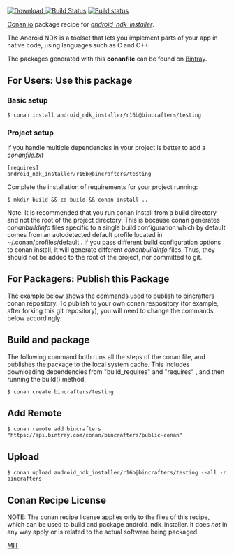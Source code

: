 [![Download](https://api.bintray.com/packages/bincrafters/public-conan/android_ndk_installer%3Abincrafters/images/download.svg) ](https://bintray.com/bincrafters/public-conan/android_ndk_installer%3Abincrafters/_latestVersion)
[![Build Status](https://travis-ci.com/bincrafters/conan-android_ndk_installer.svg?branch=testing%2Fr16b)](https://travis-ci.com/bincrafters/conan-android_ndk_installer)
[![Build status](https://ci.appveyor.com/api/projects/status/github/bincrafters/conan-android_ndk_installer?branch=stable%2Fr16b&svg=true)](https://ci.appveyor.com/project/bincrafters/conan-android-ndk-installer)

[Conan.io](https://conan.io) package recipe for [*android_ndk_installer*](https://developer.android.com/ndk/).

The Android NDK is a toolset that lets you implement parts of your app in native code, using languages such as C and C++

The packages generated with this **conanfile** can be found on [Bintray](https://bintray.com/bincrafters/public-conan/android_ndk_installer%3Abincrafters).

## For Users: Use this package

### Basic setup

    $ conan install android_ndk_installer/r16b@bincrafters/testing

### Project setup

If you handle multiple dependencies in your project is better to add a *conanfile.txt*

    [requires]
    android_ndk_installer/r16b@bincrafters/testing


Complete the installation of requirements for your project running:

    $ mkdir build && cd build && conan install ..

Note: It is recommended that you run conan install from a build directory and not the root of the project directory.  This is because conan generates *conanbuildinfo* files specific to a single build configuration which by default comes from an autodetected default profile located in ~/.conan/profiles/default .  If you pass different build configuration options to conan install, it will generate different *conanbuildinfo* files.  Thus, they should not be added to the root of the project, nor committed to git.

## For Packagers: Publish this Package

The example below shows the commands used to publish to bincrafters conan repository. To publish to your own conan respository (for example, after forking this git repository), you will need to change the commands below accordingly.

## Build and package

The following command both runs all the steps of the conan file, and publishes the package to the local system cache.  This includes downloading dependencies from "build_requires" and "requires" , and then running the build() method.

    $ conan create bincrafters/testing



## Add Remote

    $ conan remote add bincrafters "https://api.bintray.com/conan/bincrafters/public-conan"

## Upload

    $ conan upload android_ndk_installer/r16b@bincrafters/testing --all -r bincrafters


## Conan Recipe License

NOTE: The conan recipe license applies only to the files of this recipe, which can be used to build and package android_ndk_installer.
It does *not* in any way apply or is related to the actual software being packaged.

[MIT](git@github.com:bincrafters/conan-android_ndk_installer.git/blob/testing/r16b/LICENSE)
